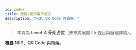 ```yaml
---
id: index
title: 獲取/使用電子處方
description: "NRP、QR Code 與領藥。"
---
```


> 本頁為 **Level-4 骨架占位**（未來將展開 L5 條目與辦理詳情）。

**概要**
NRP、QR Code 與領藥。
